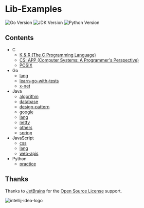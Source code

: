 # Lib-Examples

![Go Version](https://img.shields.io/badge/Go-1.17%2B-blue)
![JDK Version](https://img.shields.io/badge/JDK-17%2B-blue)
![Python Version](https://img.shields.io/badge/Python-3.8%2B-blue)

## Contents

- C
  - [K & R (The C Programming Language)](c/k-and-r)
  - [CS: APP (Computer Systems: A Programmer's Perspective)](c/csapp)
  - [POSIX](c/posix)
- Go
  - [lang](go/lang)
  - [learn-go-with-tests](go/learn-go-with-tests)
  - [x-net](go/x-net)
- Java
  - [algorithm](java/algorithm)
  - [database](java/database)
  - [design-pattern](java/design-pattern)
  - [google](java/google)
  - [lang](java/lang)
  - [netty](java/netty)
  - [others](java/others)
  - [spring](java/spring)
- JavaScript
  - [css](javascript/css)
  - [lang](javascript/lang)
  - [web-apis](javascript/web-apis)
- Python
  - [practice](python/practice)

## Thanks

Thanks to [JetBrains](https://www.jetbrains.com/?from=lib-examples) for
the [Open Source License](https://www.jetbrains.com/community/opensource/) support.

![intellij-idea-logo](intellij-idea.svg)
